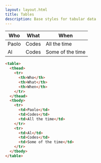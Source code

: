 ```yaml
---
layout: layout.html
title: Tables
description: Base styles for tabular data
---
```


<div class="documentation-article__example">
  <table>
    <thead>
      <tr>
        <th>Who</th>
        <th>What</th>
        <th>When</th>
      </tr>
    </thead>
    <tbody>
      <tr>
        <td>Paolo</td>
        <td>Codes</td>
        <td>All the time</td>
      </tr>
      <tr>
        <td>Al</td>
        <td>Codes</td>
        <td>Some of the time</td>
      </tr>
    </tbody>
  </table>
</div>

```html
<table>
  <thead>
    <tr>
      <th>Who</th>
      <th>What</th>
      <th>When</th>
    </tr>
  </thead>
  <tbody>
    <tr>
      <td>Paolo</td>
      <td>Codes</td>
      <td>All the time</td>
    </tr>
    <tr>
      <td>Al</td>
      <td>Codes</td>
      <td>Some of the time</td>
    </tr>
  </tbody>
</table>
```
